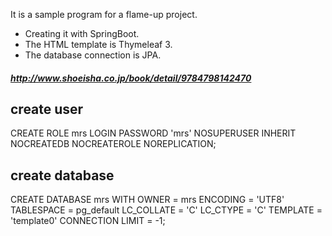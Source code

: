 It is a sample program for a flame-up project.

* Creating it with SpringBoot.
* The HTML template is Thymeleaf 3.
* The database connection is JPA.

##### http://www.shoeisha.co.jp/book/detail/9784798142470

## create user

CREATE ROLE mrs LOGIN
PASSWORD 'mrs'
NOSUPERUSER INHERIT NOCREATEDB NOCREATEROLE NOREPLICATION;

## create database

CREATE DATABASE mrs
WITH OWNER = mrs
ENCODING = 'UTF8'
TABLESPACE = pg_default
LC_COLLATE = 'C'
LC_CTYPE = 'C'
TEMPLATE = 'template0'
CONNECTION LIMIT = -1;
